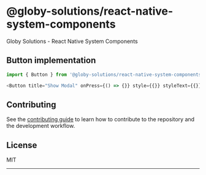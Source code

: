 # @globy-solutions/react-native-system-components

Globy Solutions - React Native System Components

## Button implementation

```js
import { Button } from '@globy-solutions/react-native-system-components';

<Button title="Show Modal" onPress={() => {}} style={{}} styleText={{}} />
```

## Contributing

See the [contributing guide](CONTRIBUTING.md) to learn how to contribute to the repository and the development workflow.

## License

MIT

---
